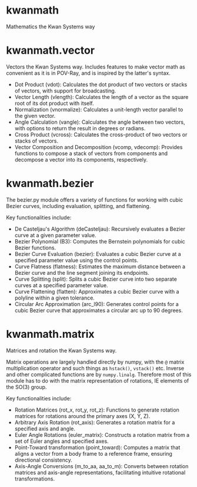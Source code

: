 # kwanmath
Mathematics the Kwan Systems way

# kwanmath.vector
Vectors the Kwan Systems way. Includes features to make vector math as convenient as it is in POV-Ray, and is inspired by the latter's syntax.

* Dot Product (vdot): Calculates the dot product of two vectors or stacks of vectors, with support for broadcasting.
* Vector Length (vlength): Calculates the length of a vector as the square root of its dot product with itself.
* Normalization (vnormalize): Calculates a unit-length vector parallel to the given vector.
* Angle Calculation (vangle): Calculates the angle between two vectors, with options to return the result in degrees or radians.
* Cross Product (vcross): Calculates the cross-product of two vectors or stacks of vectors.
* Vector Composition and Decomposition (vcomp, vdecomp): Provides functions to compose a stack of vectors from components and decompose a vector into its components, respectively.

# kwanmath.bezier
The bezier.py module offers a variety of functions for working with cubic Bezier curves, including evaluation, splitting,
and flattening.

Key functionalities include:

* De Casteljau's Algorithm (deCasteljau): Recursively evaluates a Bezier curve at a given parameter value.
* Bezier Polynomial (B3): Computes the Bernstein polynomials for cubic Bezier functions.
* Bezier Curve Evaluation (bezier): Evaluates a cubic Bezier curve at a specified parameter value using the control points.
* Curve Flatness (flatness): Estimates the maximum distance between a Bezier curve and the line segment joining its endpoints.
* Curve Splitting (split): Splits a cubic Bezier curve into two separate curves at a specified parameter value.
* Curve Flattening (flatten): Approximates a cubic Bezier curve with a polyline within a given tolerance.
* Circular Arc Approximation (arc_l90): Generates control points for a cubic Bezier curve that approximates a circular arc up to 90 degrees.

# kwanmath.matrix
Matrices and rotation the Kwan Systems way.

Matrix operations are largely handled directly by numpy, with the `@` matrix multiplication operator and such things
as `hstack()`, `vstack()` etc. Inverse and other complicated functions are by `numpy.linalg`. Therefore most of this
module has to do with the matrix representation of rotations, IE elements of the SO(3) group.

Key functionalities include:

* Rotation Matrices (rot_x, rot_y, rot_z): Functions to generate rotation matrices for rotations around the primary axes (X, Y, Z).
* Arbitrary Axis Rotation (rot_axis): Generates a rotation matrix for a specified axis and angle.
* Euler Angle Rotations (euler_matrix): Constructs a rotation matrix from a set of Euler angles and specified axes.
* Point-Toward transformation (point_toward): Computes a matrix that aligns a vector from a body frame to a reference frame, ensuring directional consistency.
* Axis-Angle Conversions (m_to_aa, aa_to_m): Converts between rotation matrices and axis-angle representations, facilitating intuitive rotational transformations.

